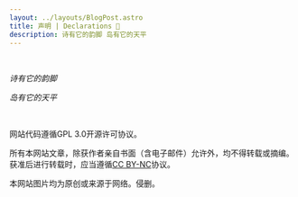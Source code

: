 ```yaml
---
layout: ../layouts/BlogPost.astro
title: 声明 | Declarations 📃
description: 诗有它的韵脚 岛有它的天平
---
```


<br/>

*诗有它的韵脚*

*岛有它的天平*

<br/>

网站代码遵循GPL 3.0开源许可协议。

所有本网站文章，除获作者亲自书面（含电子邮件）允许外，均不得转载或摘编。获准后进行转载时，应当遵循[CC BY-NC](https://creativecommons.org/licenses/by-nc)协议。

本网站图片均为原创或来源于网络。侵删。